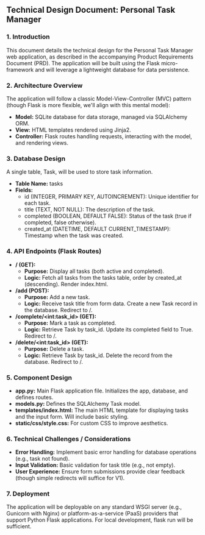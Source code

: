 ## **Technical Design Document: Personal Task Manager**

### **1\. Introduction**

This document details the technical design for the Personal Task Manager web application, as described in the accompanying Product Requirements Document (PRD). The application will be built using the Flask micro-framework and will leverage a lightweight database for data persistence.

### **2\. Architecture Overview**

The application will follow a classic Model-View-Controller (MVC) pattern (though Flask is more flexible, we'll align with this mental model):

* **Model:** SQLite database for data storage, managed via SQLAlchemy ORM.  
* **View:** HTML templates rendered using Jinja2.  
* **Controller:** Flask routes handling requests, interacting with the model, and rendering views.

### **3\. Database Design**

A single table, Task, will be used to store task information.

* **Table Name:** tasks  
* **Fields:**  
  * id (INTEGER, PRIMARY KEY, AUTOINCREMENT): Unique identifier for each task.  
  * title (TEXT, NOT NULL): The description of the task.  
  * completed (BOOLEAN, DEFAULT FALSE): Status of the task (true if completed, false otherwise).  
  * created\_at (DATETIME, DEFAULT CURRENT\_TIMESTAMP): Timestamp when the task was created.

### **4\. API Endpoints (Flask Routes)**

* **/ (GET):**  
  * **Purpose:** Display all tasks (both active and completed).  
  * **Logic:** Fetch all tasks from the tasks table, order by created\_at (descending). Render index.html.  
* **/add (POST):**  
  * **Purpose:** Add a new task.  
  * **Logic:** Receive task title from form data. Create a new Task record in the database. Redirect to /.  
* **/complete/\<int:task\_id\> (GET):**  
  * **Purpose:** Mark a task as completed.  
  * **Logic:** Retrieve Task by task\_id. Update its completed field to True. Redirect to /.  
* **/delete/\<int:task\_id\> (GET):**  
  * **Purpose:** Delete a task.  
  * **Logic:** Retrieve Task by task\_id. Delete the record from the database. Redirect to /.

### **5\. Component Design**

* **app.py:** Main Flask application file. Initializes the app, database, and defines routes.  
* **models.py:** Defines the SQLAlchemy Task model.  
* **templates/index.html:** The main HTML template for displaying tasks and the input form. Will include basic styling.  
* **static/css/style.css:** For custom CSS to improve aesthetics.

### **6\. Technical Challenges / Considerations**

* **Error Handling:** Implement basic error handling for database operations (e.g., task not found).  
* **Input Validation:** Basic validation for task title (e.g., not empty).  
* **User Experience:** Ensure form submissions provide clear feedback (though simple redirects will suffice for V1).

### **7\. Deployment**

The application will be deployable on any standard WSGI server (e.g., Gunicorn with Nginx) or platform-as-a-service (PaaS) providers that support Python Flask applications. For local development, flask run will be sufficient.